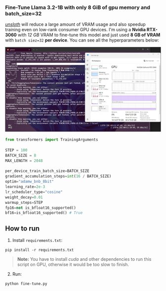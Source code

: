 ### Fine-Tune Llama 3.2-1B with only 8 GiB of gpu memory and batch_size=32

[*unsloth*](https://github.com/unslothai/unsloth) will reduce a large amount of VRAM usage and also speedup training even on low-rank consumer GPU devices. I'm using a **Nvidia RTX-3060** with *12 GB* VRAM to fine-tune this model and just used **8 GB of VRAM** with `batch siez=32` **per device**. You can see all the hyperparameters below:


![plot](./pics/pic.jpg)

```python 
from transformers import TrainingArguments

STEP = 100
BATCH_SIZE = 8
MAX_LENGTH = 2048

per_device_train_batch_size=BATCH_SIZE
gradient_accumulation_steps=int(16 / BATCH_SIZE)
optim="adamw_bnb_8bit"
learning_rate=2e-3
lr_scheduler_type="cosine"
weight_decay=0.01
warmup_steps=STEP
fp16=not is_bfloat16_supported()
bf16=is_bfloat16_supported() # True
```

## How to run

1. Install `requirements.txt`:
```
pip install -r requirements.txt
```
> **Note:** You have to install *cuda* and other dependencies to run this script on GPU, otherwise it would be too slow to finish.

2. Run:
```
python fine-tune.py
```